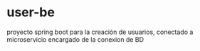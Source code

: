 # user-be
proyecto spring boot para la creación de usuarios, conectado a microservicio encargado de la conexion de BD 
